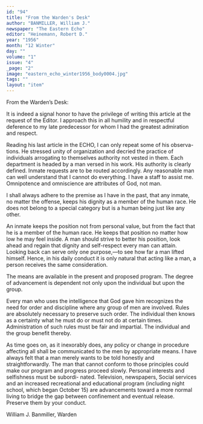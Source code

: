 ```yaml
---
id: "94"
title: "From the Warden's Desk"
author: "BANMILLER, William J."
newspaper: "The Eastern Echo"
editor: "Heinemann, Robert D."
year: "1956"
month: "12 Winter"
day: ""
volume: "1"
issue: "4"
_page: "2"
image: "eastern_echo_winter1956_body0004.jpg"
tags: ""
layout: "item"
---
```

From the Warden’s Desk:

It is indeed a signal honor to have the privilege of writing this article
at the request of the Editor. I approach this in all humility and in respectful
deference to my late predecessor for whom I had the greatest admiration and
respect.

Reading his last article in the ECHO, I can only repeat some of his observa-
tions. He stressed unity of organization and decried the practice of individuals
arrogating to themselves authority not vested in them. Each department is
headed by a man versed in his work. His authority is clearly defined. Inmate
requests are to be routed accordingly. Any reasonable man can well understand
that I cannot do everything. I have a staff to assist me. Omnipotence and
omniscience are attributes of God, not man.

I shall always adhere to the premise as I have in the past, that any inmate,
no matter the offense, keeps his dignity as a member of the human race. He
does not belong to a special category but is a human being just like any other.

An inmate keeps the position not from personal value, but from the fact
that he is a member of the human race. He keeps that position no matter how
low he may feel inside. A man should strive to better his position, look ahead
and regain that dignity and self-respect every man can attain. Looking back
can serve only one purpose,—to see how far a man lifted himself. Hence,
in his daily conduct it is only natural that acting like a man, a person receives
the same consideration.

The means are available in the present and proposed program. The degree
of advancement is dependent not only upon the individual but upon the group.

Every man who uses the intelligence that God gave him recognizes the
need for order and discipline where any group of men are involved. Rules
are absolutely necessary to preserve such order. The individual then knows
as a certainty what he must do or must not do at certain times. Administration
of such rules must be fair and impartial. The individual and the group benefit
thereby.

As time goes on, as it inexorably does, any policy or change in procedure
affecting all shall be communicated to the men by appropriate means. I have
always felt that a man merely wants to be told honestly and straightforwardly.
The man that cannot conform to those principles could make our program and
progress proceed slowly. Personal interests and selfishness must be subordi-
nated. Television, newspapers, Social services and an increased recreational
and educational program (including night school, which began October 15)
are advancements toward a more normal living to bridge the gap between
confinement and eventual release. Preserve them by your conduct.

William J. Banmiller, Warden
